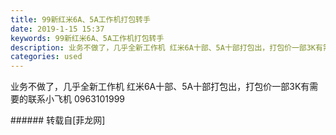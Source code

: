 ```yaml
---
title: 99新红米6A、5A工作机打包转手
date: 2019-1-15 15:37
keywords: 99新红米6A、5A工作机打包转手
description: 业务不做了，几乎全新工作机 红米6A十部、5A十部打包出，打包价一部3K有需要的联系小飞机 0963101999
categories: used
---
```

<td class="t_f" id="postmessage_2698293">

业务不做了，几乎全新工作机 红米6A十部、5A十部打包出，打包价一部3K有需要的联系小飞机 0963101999<br/>
</td>
###### 转载自[菲龙网]